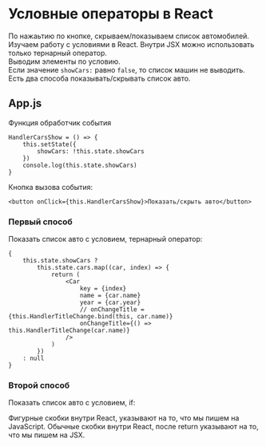 # Условные операторы в React
По нажаьтию по кнопке, скрываем/показываем список автомобилей.<br />
Изучаем работу с условиями в React.
Внутри JSX можно использовать только тернарный оператор.<br />
Выводим элементы по условию.<br />
Если значение `showCars:` равно `false`, то список машин не выводить.<br />
Есть два способа показывать/скрывать список авто.

## App.js
Функция обработчик события

    HandlerCarsShow = () => {
        this.setState({
            showCars: !this.state.showCars
        })
        console.log(this.state.showCars)
    }
    
Кнопка вызова события:

    <button onClick={this.HandlerCarsShow}>Показать/скрыть авто</button>

### Первый способ
Показать список авто с условием, тернарный оператор:

    {
        this.state.showCars ?
            this.state.cars.map((car, index) => {
                return (
                    <Car
                        key = {index}
                        name = {car.name}
                        year = {car.year}
                        // onChangeTitle = {this.HandlerTitleChange.bind(this, car.name)}
                        onChangeTitle={() => this.HandlerTitleChange(car.name)}
                    />
                )
            })
        : null
    }

### Второй способ
Показать список авто с условием, if:

Фигурные скобки внутри React, указывают на то, что мы пишем на JavaScript.
Обычные скобки внутри React, после return указывают на то, что мы пишем на JSX.
